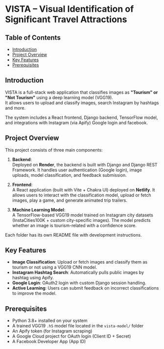 # VISTA – Visual Identification of Significant Travel Attractions

## Table of Contents

- [Introduction](#introduction)
- [Project Overview](#project-overview)
- [Key Features](#key-features)
- [Prerequisites](#prerequisites)

## Introduction

VISTA is a full-stack web application that classifies images as **"Tourism" or "Not Tourism"** using a deep learning model (VGG19).  
It allows users to upload and classify images, search Instagram by hashtags and more.

The system includes a React frontend, Django backend, TensorFlow model, and integrations with Instagram (via Apify) Google login and facebook.

## Project Overview

This project consists of three main components:

1. **Backend**:  
   Deployed on **Render**, the backend is built with Django and Django REST Framework. It handles user authentication (Google login), image uploads, model classification, and feedback submission.

2. **Frontend**:  
   A React application (built with Vite + Chakra UI) deployed on **Netlify**. It allows users to interact with the classification model, upload or fetch images, play a game, and generate animated trip trailers.

3. **Machine Learning Model**:  
   A TensorFlow-based VGG19 model trained on Instagram city datasets (InstaCities100K + custom city-specific images). The model predicts whether an image is tourism-related with a confidence score.

Each folder has its own README file with development instructions.

## Key Features

- **Image Classification**: Upload or fetch images and classify them as tourism or not using a VGG19 CNN model.
- **Instagram Hashtag Search**: Automatically pulls public images by hashtag using Apify.
- **Google Login**: OAuth2 login with custom Django session handling.
- **Active Learning**: Users can submit feedback on incorrect classifications to improve the model.

## Prerequisites

- Python 3.8+ installed on your system
- A trained VGG19 `.h5` model file located in the `vista-model/` folder
- An Apify token (for Instagram scraping)
- A Google Cloud project for OAuth login (Client ID + Secret)
- A Facebook Developer App (App ID)


